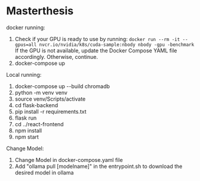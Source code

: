 # Masterthesis

docker running:
1) Check if your GPU is ready to use by running:
`docker run --rm -it --gpus=all nvcr.io/nvidia/k8s/cuda-sample:nbody nbody -gpu -benchmark`
If the GPU is not available, update the Docker Compose YAML file accordingly. Otherwise, continue.
2) docker-compose up

Local running:
1) docker-compose up --build chromadb
2) python -m venv venv
3) source venv/Scripts/activate
4) cd flask-backend
5) pip install -r requirements.txt
6) flask run
7) cd ../react-frontend
8) npm install
9) npm start

Change Model:
1) Change Model in docker-compose.yaml file
2) Add "ollama pull [modelname]" in the entrypoint.sh to download the desired model in ollama